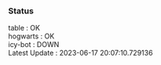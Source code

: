 ### Status


table : OK  
hogwarts : OK  
icy-bot : DOWN  
Latest Update : 2023-06-17 20:07:10.729136
